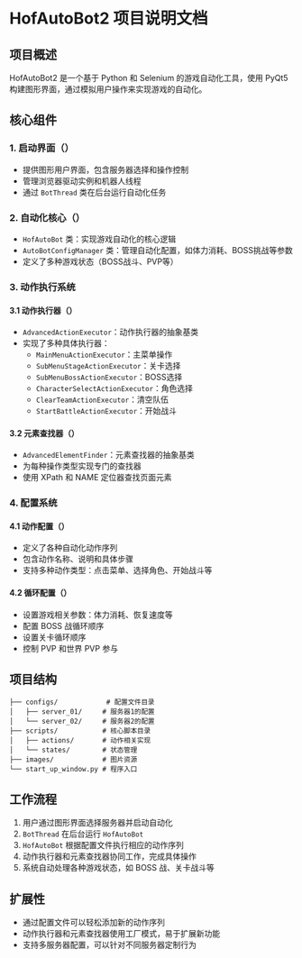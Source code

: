 
# HofAutoBot2 项目说明文档

## 项目概述
HofAutoBot2 是一个基于 Python 和 Selenium 的游戏自动化工具，使用 PyQt5 构建图形界面，通过模拟用户操作来实现游戏的自动化。

## 核心组件

### 1. 启动界面（<mcfile name="start_up_window.py" path="/Users/wenguanggu/MyProjects/Python/HofAutoBot2/start_up_window.py"></mcfile>）
- 提供图形用户界面，包含服务器选择和操作控制
- 管理浏览器驱动实例和机器人线程
- 通过 `BotThread` 类在后台运行自动化任务

### 2. 自动化核心（<mcfile name="hof_auto_bot_main.py" path="/Users/wenguanggu/MyProjects/Python/HofAutoBot2/scripts/hof_auto_bot_main.py"></mcfile>）
- `HofAutoBot` 类：实现游戏自动化的核心逻辑
- `AutoBotConfigManager` 类：管理自动化配置，如体力消耗、BOSS挑战等参数
- 定义了多种游戏状态（BOSS战斗、PVP等）

### 3. 动作执行系统
#### 3.1 动作执行器（<mcfile name="advanced_action_executor.py" path="/Users/wenguanggu/MyProjects/Python/HofAutoBot2/scripts/advanced_action_executor.py"></mcfile>）
- `AdvancedActionExecutor`：动作执行器的抽象基类
- 实现了多种具体执行器：
  - `MainMenuActionExecutor`：主菜单操作
  - `SubMenuStageActionExecutor`：关卡选择
  - `SubMenuBossActionExecutor`：BOSS选择
  - `CharacterSelectActionExecutor`：角色选择
  - `ClearTeamActionExecutor`：清空队伍
  - `StartBattleActionExecutor`：开始战斗

#### 3.2 元素查找器（<mcfile name="advanced_element_finder.py" path="/Users/wenguanggu/MyProjects/Python/HofAutoBot2/scripts/advanced_element_finder.py"></mcfile>）
- `AdvancedElementFinder`：元素查找器的抽象基类
- 为每种操作类型实现专门的查找器
- 使用 XPath 和 NAME 定位器查找页面元素

### 4. 配置系统
#### 4.1 动作配置（<mcfile name="action_config_advanced.json" path="/Users/wenguanggu/MyProjects/Python/HofAutoBot2/configs/server_01/action_config_advanced.json"></mcfile>）
- 定义了各种自动化动作序列
- 包含动作名称、说明和具体步骤
- 支持多种动作类型：点击菜单、选择角色、开始战斗等

#### 4.2 循环配置（<mcfile name="auto_bot_loop_config.json" path="/Users/wenguanggu/MyProjects/Python/HofAutoBot2/configs/server_01/auto_bot_loop_config.json"></mcfile>）
- 设置游戏相关参数：体力消耗、恢复速度等
- 配置 BOSS 战循环顺序
- 设置关卡循环顺序
- 控制 PVP 和世界 PVP 参与

## 项目结构
```
├── configs/            # 配置文件目录
│   ├── server_01/     # 服务器1的配置
│   └── server_02/     # 服务器2的配置
├── scripts/           # 核心脚本目录
│   ├── actions/       # 动作相关实现
│   └── states/        # 状态管理
├── images/            # 图片资源
└── start_up_window.py # 程序入口
```

## 工作流程
1. 用户通过图形界面选择服务器并启动自动化
2. `BotThread` 在后台运行 `HofAutoBot`
3. `HofAutoBot` 根据配置文件执行相应的动作序列
4. 动作执行器和元素查找器协同工作，完成具体操作
5. 系统自动处理各种游戏状态，如 BOSS 战、关卡战斗等

## 扩展性
- 通过配置文件可以轻松添加新的动作序列
- 动作执行器和元素查找器使用工厂模式，易于扩展新功能
- 支持多服务器配置，可以针对不同服务器定制行为
        